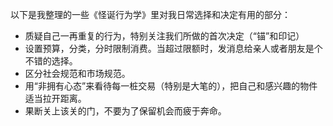 以下是我整理的一些《怪诞行为学》里对我日常选择和决定有用的部分：

- 质疑自己一再重复的行为，特别关注我们所做的首次决定（“锚”和印记）
- 设置预算，分类，分时限制消费。当超过限额时，发消息给亲人或者朋友是个不错的选择。
- 区分社会规范和市场规范。
- 用“非拥有心态”来看待每一桩交易（特别是大笔的），把自己和感兴趣的物件适当拉开距离。
- 果断关上该关的门，不要为了保留机会而疲于奔命。